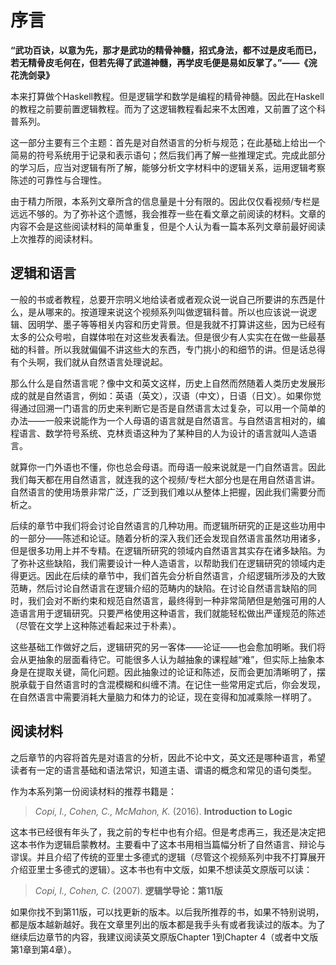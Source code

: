 # 序言

**“武功百诀，以意为先，那才是武功的精骨神髓，招式身法，都不过是皮毛而已，若无精骨皮毛何在，但若先得了武道神髓，再学皮毛便是易如反掌了。”——《浣花洗剑录》**

本来打算做个Haskell教程。但是逻辑学和数学是编程的精骨神髓。因此在Haskell的教程之前要前置逻辑教程。而为了这逻辑教程看起来不太困难，又前置了这个科普系列。

这一部分主要有三个主题：首先是对自然语言的分析与规范；在此基础上给出一个简易的符号系统用于记录和表示语句；然后我们再了解一些推理定式。完成此部分的学习后，应当对逻辑有所了解，能够分析文字材料中的逻辑关系，运用逻辑考察陈述的可靠性与合理性。

由于精力所限，本系列文章所含的信息量是十分有限的。因此仅仅看视频/专栏是远远不够的。为了弥补这个遗憾，我会推荐一些在看文章之前阅读的材料。文章的内容不会是这些阅读材料的简单重复，但是个人认为看一篇本系列文章前最好阅读上次推荐的阅读材料。

## 逻辑和语言

一般的书或者教程，总要开宗明义地给读者或者观众说一说自己所要讲的东西是什么，是从哪来的。按道理来说这个视频系列叫做逻辑科普。所以也应该说一说逻辑、因明学、墨子等等相关内容和历史背景。但是我就不打算讲这些，因为已经有太多的公众号啦，自媒体啦在对这些发表看法。但是很少有人实实在在做一些最基础的科普。所以我就偏偏不讲这些大的东西，专门挑小的和细节的讲。但是话总得有个头啊，我们就从自然语言处理说起。

那么什么是自然语言呢？像中文和英文这样，历史上自然而然随着人类历史发展形成的就是自然语言，例如：英语（英文），汉语（中文），日语（日文）。如果你觉得通过回溯一门语言的历史来判断它是否是自然语言太过复杂，可以用一个简单的办法——一般来说能作为一个人母语的语言就是自然语言。与自然语言相对的，编程语言、数学符号系统、克林贡语这种为了某种目的人为设计的语言就叫人造语言。

就算你一门外语也不懂，你也总会母语。而母语一般来说就是一门自然语言。因此我们每天都在用自然语言，就连我的这个视频/专栏大部分也是在用自然语言讲。自然语言的使用场景非常广泛，广泛到我们难以从整体上把握，因此我们需要分而析之。

后续的章节中我们将会讨论自然语言的几种功用。而逻辑所研究的正是这些功用中的一部分——陈述和论证。随着分析的深入我们还会发现自然语言虽然功用诸多，但是很多功用上并不专精。在逻辑所研究的领域内自然语言其实存在诸多缺陷。为了弥补这些缺陷，我们需要设计一种人造语言，以帮助我们在逻辑研究的领域内走得更远。因此在后续的章节中，我们首先会分析自然语言，介绍逻辑所涉及的大致范畴，然后讨论自然语言在逻辑介绍的范畴内的缺陷。在讨论自然语言缺陷的同时，我们会对不断约束和规范自然语言，最终得到一种非常简陋但是勉强可用的人造语言用于逻辑研究。只要严格使用这种语言，我们就能轻松做出严谨规范的陈述（尽管在文学上这种陈述看起来过于朴素）。

这些基础工作做好之后，逻辑研究的另一客体——论证——也会愈加明晰。我们将会从更抽象的层面看待它。可能很多人认为越抽象的课程越“难”，但实际上抽象本身是在提取关键，简化问题。因此抽象过的论证和陈述，反而会更加清晰明了，摆脱承载于自然语言时的含混模糊和纠缠不清。在记住一些常用定式后，你会发现，在自然语言中需要消耗大量脑力和体力的论证，现在变得和加减乘除一样明了。

## 阅读材料

之后章节的内容将首先是对语言的分析，因此不论中文，英文还是哪种语言，希望读者有一定的语言基础和语法常识，知道主语、谓语的概念和常见的语句类型。

作为本系列第一份阅读材料的推荐书籍是：

> *Copi, I., Cohen, C., McMahon, K.* (2016). **Introduction to Logic**

这本书已经很有年头了，我之前的专栏中也有介绍。但是考虑再三，我还是决定把这本书作为逻辑启蒙教材。主要看中了这本书用相当篇幅分析了自然语言、辩论与谬误。并且介绍了传统的亚里士多德式的逻辑（尽管这个视频系列中我不打算展开介绍亚里士多德式的逻辑）。这本书也有中文版，如果不想读英文原版可以读：

> *Copi, I., Cohen, C.* (2007). **逻辑学导论：第11版**

如果你找不到第11版，可以找更新的版本。以后我所推荐的书，如果不特别说明，都是版本越新越好。我在文章里列出的版本都是我手头有或者我读过的版本。为了继续后边章节的内容，我建议阅读英文原版Chapter 1到Chapter 4（或者中文版第1章到第4章）。


